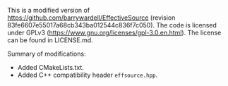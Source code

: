 This is a modified version of https://github.com/barrywardell/EffectiveSource
(revision 83fe6607e55017a68cb343ba012544c836f7c050).
The code is licensed under GPLv3 (https://www.gnu.org/licenses/gpl-3.0.en.html).
The license can be found in LICENSE.md.

Summary of modifications:

- Added CMakeLists.txt.
- Added C++ compatibility header `effsource.hpp`.
